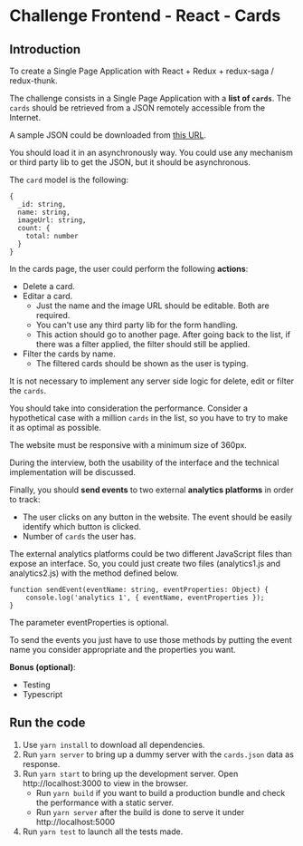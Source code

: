 # Challenge Frontend - React - Cards

## Introduction

To create a Single Page Application with React + Redux + redux-saga / redux-thunk.

The challenge consists in a Single Page Application with a **list of `cards`**. The `cards` should be retrieved from a JSON
remotely accessible from the Internet.

A sample JSON could be downloaded from [this URL](./server/cards.json).

You should load it in an asynchronously way. You could use any mechanism or third party lib to get the JSON, but it
should be asynchronous.

The `card` model is the following:

```
{
  _id: string,
  name: string,
  imageUrl: string,
  count: {
    total: number
  }
}
```

In the cards page, the user could perform the following **actions**:

- Delete a card.
- Editar a card.
    - Just the name and the image URL should be editable. Both are required.
    - You can't use any third party lib for the form handling.
    - This action should go to another page. After going back to the list, if there was a filter applied, the
    filter should still be applied.
- Filter the cards by name.
    - The filtered cards should be shown as the user is typing.


It is not necessary to implement any server side logic for delete, edit or filter the `cards`.

You should take into consideration the performance. Consider a hypothetical case with a million `cards` in the list,
so you have to try to make it as optimal as possible.

The website must be responsive with a minimum size of 360px.

During the interview, both the usability of the interface and the technical implementation will be discussed.

Finally, you should **send events** to two external **analytics platforms** in order to track:
- The user clicks on any button in the website. The event should be easily identify which button is clicked.
- Number of `cards` the user has.

The external analytics platforms could be two different JavaScript files than expose an interface. So, you could
just create two files (analytics1.js and analytics2.js) with the method defined below.

```
function sendEvent(eventName: string, eventProperties: Object) {
    console.log('analytics 1', { eventName, eventProperties });
}
```

The parameter eventProperties is optional.

To send the events you just have to use those methods by putting the event name you consider appropriate and the
properties you want.

**Bonus (optional)**:
- Testing
- Typescript

## Run the code

1. Use `yarn install` to download all dependencies.
2. Run `yarn server` to bring up a dummy server with the `cards.json` data as response.
3. Run `yarn start` to bring up the development server. Open http://localhost:3000 to view in the browser.
    - Run `yarn build` if you want to build a production bundle and check the performance with a static server.
    - Run `yarn server` after the build is done to serve it under http://localhost:5000
4. Run `yarn test` to launch all the tests made.
